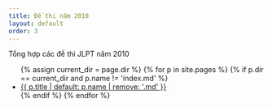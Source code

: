 ```yaml
---
title: Đề thi năm 2010
layout: default
order: 3
---
```


Tổng hợp các đề thi JLPT năm 2010

<ul>
{% assign current_dir = page.dir %}
{% for p in site.pages %}
  {% if p.dir == current_dir and p.name != 'index.md' %}
    <li><a href="{{ p.url }}">{{ p.title | default: p.name | remove: '.md' }}</a></li>
  {% endif %}
{% endfor %}
</ul>